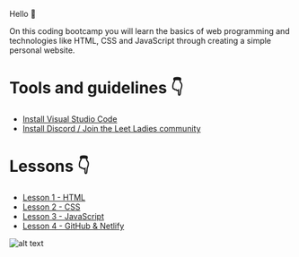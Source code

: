 Hello 👋

On this coding bootcamp you will learn the basics of web programming and technologies like HTML, CSS and JavaScript through creating a simple personal website.

# Tools and guidelines 👇

* [Install Visual Studio Code](./tools/installation-guidelines-vs-code.md)
* [Install Discord / Join the Leet Ladies community](./tools/installation-guidelines-discord.md)

# Lessons 👇

* [Lesson 1 - HTML](./lessons/first-lesson.md)
* [Lesson 2 - CSS](./lessons/second-lesson.md)
* [Lesson 3 - JavaScript](./lessons/third-lesson.md)
* [Lesson 4 - GitHub & Netlify](./lessons/fourth-lesson.md)


![alt text](./photos/leetladies-flyer.png "Leet Ladies - Coding bootcamp")
